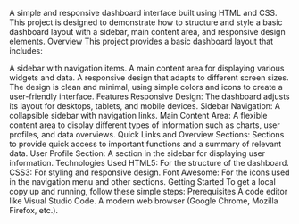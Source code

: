 A simple and responsive dashboard interface built using HTML and CSS. This project is designed to demonstrate how to structure and style a basic dashboard layout with a sidebar, main content area, and responsive design elements.
Overview
This project provides a basic dashboard layout that includes:

A sidebar with navigation items.
A main content area for displaying various widgets and data.
A responsive design that adapts to different screen sizes. The design is clean and minimal, using simple colors and icons to create a user-friendly interface.
Features
Responsive Design: The dashboard adjusts its layout for desktops, tablets, and mobile devices.
Sidebar Navigation: A collapsible sidebar with navigation links.
Main Content Area: A flexible content area to display different types of information such as charts, user profiles, and data overviews.
Quick Links and Overview Sections: Sections to provide quick access to important functions and a summary of relevant data.
User Profile Section: A section in the sidebar for displaying user information.
Technologies Used
HTML5: For the structure of the dashboard.
CSS3: For styling and responsive design.
Font Awesome: For the icons used in the navigation menu and other sections.
Getting Started
To get a local copy up and running, follow these simple steps:
Prerequisites
A code editor like Visual Studio Code.
A modern web browser (Google Chrome, Mozilla Firefox, etc.).
